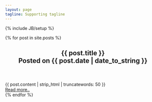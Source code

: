 ```yaml
---
layout: page
tagline: Supporting tagline
---
```

{% include JB/setup %}

{% for post in site.posts %}
<div class="entry-content">
	<article class="unit-article layout-page">
		<div class="unit-article-inner">
			<div class="content">
				<header class="show">
					<h1 class="h2 entry-title">
						<div class="title">{{ post.title }}</div>
						<span class="date">Posted on {{ post.date | date_to_string }}</span>
					</h1>
				</header>
				<div class="entry-content">
					{{ post.content | strip_html | truncatewords: 50 }}
				</div>
				<footer class="article-footer">
					<a class="read-more" href="{{ BASE_PATH }}{{ post.url }}">Read more..</a>
				</footer>
			</div>
		</div>
	</article>
</div>
{% endfor %}